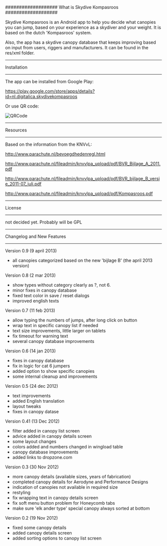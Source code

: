 ###################
What is Skydive Kompasroos
###################

Skydive Kompasroos is an Android app to help you decide what canopies 
you can jump, based on your experience as a skydiver and your weight.
It is based on the dutch 'Kompasroos' system.

Also, the app has a skydive canopy database that keeps improving based
on input from users, riggers and manufacturers. It can be found in the
res/xml folder.


************
Installation
************

The app can be installed from Google Play:

https://play.google.com/store/apps/details?id=nl.digitalica.skydivekompasroos

Or use QR code:

![QRCode](http://www.digitalica.nl/SkydiveKompasroos/skydiveappqr.png)


*********
Resources
*********

Based on the information from the KNVvL:

http://www.parachute.nl/bevoegdhedenregl.html

http://www.parachute.nl/fileadmin/knvvlpa_upload/pdf/BVR_Bijlage_A_2011.pdf

http://www.parachute.nl/fileadmin/knvvlpa_upload/pdf/BVR_bijlage_B_versie_2011-07_juli.pdf

http://www.parachute.nl/fileadmin/knvvlpa_upload/pdf/Kompasroos.pdf


*******
License
*******

not decided yet. Probably will be GPL


**************************
Changelog and New Features
**************************

Version 0.9 (9 april 2013)

- all canopies categorized based on the new 'bijlage B'
  (the april 2013 version)

Version 0.8 (2 mar 2013)

- show types without category clearly as ?, not 6.
- minor fixes in canopy database
- fixed text color in save / reset dialogs
- improved english texts

Version 0.7 (11 feb 2013)

- allow typing the numbers of jumps, after long click on button
- wrap text in specific canopy list if needed
- text size improvements, little larger on tablets
- fix timeout for warning text
- several canopy database improvements

Version 0.6 (14 jan 2013)

- fixes in canopy database
- fix in logic for cat 6 jumpers
- added option to show specific canopies
- some internal cleanup and improvements

Version 0.5 (24 dec 2012)

- text improvements
- added English translation
- layout tweaks
- fixes in canopy datase

Version 0.41 (13 Dec 2012)

- filter added in canopy list screen
- advice added in canopy details screen
- some layout changes
- colors added and numbers changed in wingload table
- canopy database improvements
- added links to dropzone.com

Version 0.3 (30 Nov 2012)

- more canopy details (available sizes, years of fabrication)
- completed canopy details for Aerodyne and Performance Designs
- indication of canopies not available in required size
- restyling
- fix wrapping text in canopy details screen
- fix soft menu button problem for Honeycomb tabs
- make sure 'elk ander type' special canopy always sorted at bottom

Version 0.2 (19 Nov 2012)

- fixed some canopy details
- added canopy details screen
- added sorting options to canopy list screen


